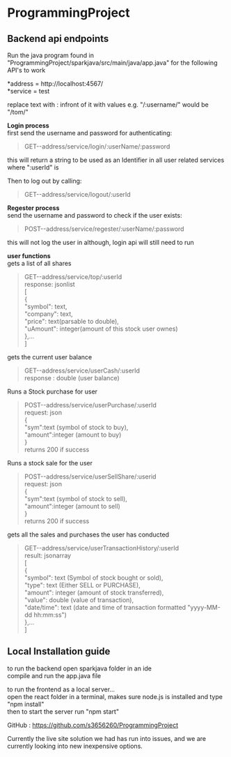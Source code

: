 # ProgrammingProject

Backend api endpoints
-----------------------------------------
Run the java program found in "ProgrammingProject/sparkjava/src/main/java/app.java" for the following API's to work  

*address = http://localhost:4567/  
*service = test  

replace text with : infront of it with values e.g. "/:username/" would be "/tom/"  

**Login process**  
first send the username and password for authenticating:  
>GET--address/service/login/:userName/:password  
  
this will return a string to be used as an Identifier in all user related services where ":userId" is  
  
Then to log out by calling:  
>GET--address/service/logout/:userId
  
**Regester process**  
send the username and password to check if the user exists:  
>POST--address/service/regester/:userName/:password  
  
this will not log the user in although, login api will still need to run  
  
**user functions**  
gets a list of all shares  
>GET--address/service/top/:userId  
response: jsonlist  
[  
    {  
        "symbol": text,  
        "company": text,  
        "price": text(parsable to double),  
        "uAmount": integer(amount of this stock user ownes)  
    },...  
]  
  
gets the current user balance  
>GET--address/service/userCash/:userId  
response : double (user balance) 
  
Runs a Stock purchase for user  
>POST--address/service/userPurchase/:userId  
request: json  
{  
	"sym":text (symbol of stock to buy),  
	"amount":integer (amount to buy)  
}  
returns 200 if success  
  
Runs a stock sale for the user
>POST--address/service/userSellShare/:userid  
request: json  
{  
	"sym":text (symbol of stock to sell),  
	"amount":integer (amount to sell)  
}  
returns 200 if success  
  
gets all the sales and purchases the user has conducted
>GET--address/service/userTransactionHistory/:userId  
result: jsonarray  
[  
    {  
        "symbol": text (Symbol of stock bought or sold),  
        "type": text (Either SELL or PURCHASE),  
        "amount": integer (amount of stock transferred),  
        "value": double (value of transaction),  
        "date/time": text (date and time of transaction formatted "yyyy-MM-dd hh:mm:ss")  
    },...  
]  
  
Local Installation guide
-----------------------------------------
to run the backend open sparkjava folder in an ide  
compile and run the app.java file  

to run the frontend as a local server...  
open the react folder in a terminal, makes sure node.js is installed and type "npm install"  
then to start the server run "npm start"  
  
GitHub : https://github.com/s3656260/ProgrammingProject  
  
Currently the live site solution we had has run into issues, and we are currently looking into new inexpensive options.  

